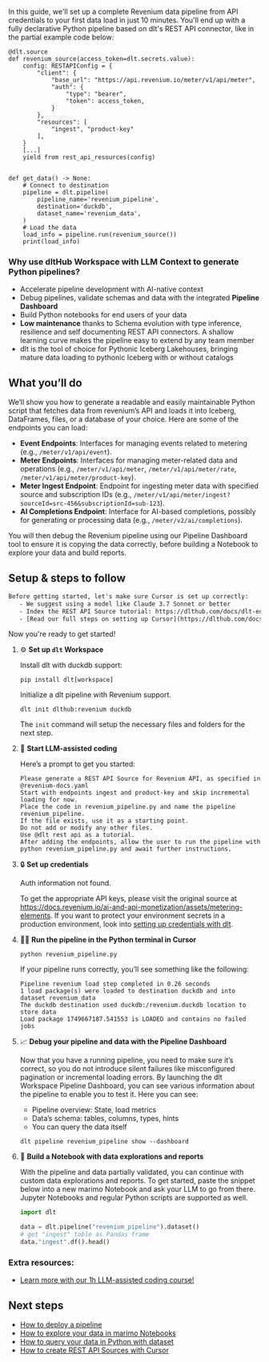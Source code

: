 In this guide, we'll set up a complete Revenium data pipeline from API credentials to your first data load in just 10 minutes. You'll end up with a fully declarative Python pipeline based on dlt's REST API connector, like in the partial example code below:

```python-outcome
@dlt.source
def revenium_source(access_token=dlt.secrets.value):
    config: RESTAPIConfig = {
        "client": {
            "base_url": "https://api.revenium.io/meter/v1/api/meter",
            "auth": {
                "type": "bearer",
                "token": access_token,
            }
        },
        "resources": [
            "ingest", "product-key"
        ],
    }
    [...]
    yield from rest_api_resources(config)


def get_data() -> None:
    # Connect to destination
    pipeline = dlt.pipeline(
        pipeline_name='revenium_pipeline',
        destination='duckdb',
        dataset_name='revenium_data', 
    )
    # Load the data
    load_info = pipeline.run(revenium_source())
    print(load_info) 
```

### Why use dltHub Workspace with LLM Context to generate Python pipelines?

- Accelerate pipeline development with AI-native context
- Debug pipelines, validate schemas and data with the integrated **Pipeline Dashboard**
- Build Python notebooks for end users of your data
- **Low maintenance** thanks to Schema evolution with type inference, resilience and self documenting REST API connectors. A shallow learning curve makes the pipeline easy to extend by any team member
- dlt is the tool of choice for Pythonic Iceberg Lakehouses, bringing mature data loading to pythonic Iceberg with or without catalogs

## What you’ll do

We’ll show you how to generate a readable and easily maintainable Python script that fetches data from revenium’s API and loads it into Iceberg, DataFrames, files, or a database of your choice. Here are some of the endpoints you can load:

- **Event Endpoints**: Interfaces for managing events related to metering (e.g., `/meter/v1/api/event`).
- **Meter Endpoints**: Interfaces for managing meter-related data and operations (e.g., `/meter/v1/api/meter`, `/meter/v1/api/meter/rate`, `/meter/v1/api/meter/product-key`).
- **Meter Ingest Endpoint**: Endpoint for ingesting meter data with specified source and subscription IDs (e.g., `/meter/v1/api/meter/ingest?sourceId=src-456&subscriptionId=sub-123`).
- **AI Completions Endpoint**: Interface for AI-based completions, possibly for generating or processing data (e.g., `/meter/v2/ai/completions`).

You will then debug the Revenium pipeline using our Pipeline Dashboard tool to ensure it is copying the data correctly, before building a Notebook to explore your data and build reports.

## Setup & steps to follow

```default
Before getting started, let's make sure Cursor is set up correctly:
   - We suggest using a model like Claude 3.7 Sonnet or better
   - Index the REST API Source tutorial: https://dlthub.com/docs/dlt-ecosystem/verified-sources/rest_api/ and add it to context as **@dlt rest api**
   - [Read our full steps on setting up Cursor](https://dlthub.com/docs/dlt-ecosystem/llm-tooling/cursor-restapi#23-configuring-cursor-with-documentation)
```

Now you're ready to get started!

1. ⚙️ **Set up `dlt` Workspace**
    
    Install dlt with duckdb support:
    ```shell
    pip install dlt[workspace]
    ```

    Initialize a dlt pipeline with Revenium support.
    ```shell
    dlt init dlthub:revenium duckdb
    ```

    The `init` command will setup the necessary files and folders for the next step.
    
2. 🤠 **Start LLM-assisted coding**
    
    Here’s a prompt to get you started:
    
    ```prompt
    Please generate a REST API Source for Revenium API, as specified in @revenium-docs.yaml 
    Start with endpoints ingest and product-key and skip incremental loading for now. 
    Place the code in revenium_pipeline.py and name the pipeline revenium_pipeline. 
    If the file exists, use it as a starting point. 
    Do not add or modify any other files. 
    Use @dlt rest api as a tutorial. 
    After adding the endpoints, allow the user to run the pipeline with python revenium_pipeline.py and await further instructions.
    ```

    
3. 🔒 **Set up credentials** 
    
    Auth information not found.
    
    To get the appropriate API keys, please visit the original source at https://docs.revenium.io/ai-and-api-monetization/assets/metering-elements.
    If you want to protect your environment secrets in a production environment, look into [setting up credentials with dlt](https://dlthub.com/docs/walkthroughs/add_credentials).
    
4. 🏃‍♀️ **Run the pipeline in the Python terminal in Cursor**
    
    ```shell
    python revenium_pipeline.py
    ```
    
    If your pipeline runs correctly, you’ll see something like the following:
    
    ```shell
    Pipeline revenium load step completed in 0.26 seconds
    1 load package(s) were loaded to destination duckdb and into dataset revenium_data
    The duckdb destination used duckdb:/revenium.duckdb location to store data
    Load package 1749667187.541553 is LOADED and contains no failed jobs
    ```
    
5. 📈 **Debug your pipeline and data with the Pipeline Dashboard**

    Now that you have a running pipeline, you need to make sure it’s correct, so you do not introduce silent failures like misconfigured pagination or incremental loading errors. By launching the dlt Workspace Pipeline Dashboard, you can see various information about the pipeline to enable you to test it. Here you can see:
    - Pipeline overview: State, load metrics
    - Data’s schema: tables, columns, types, hints
    - You can query the data itself
    
    ```shell
    dlt pipeline revenium_pipeline show --dashboard
    ```
    
6. 🐍 **Build a Notebook with data explorations and reports**

    With the pipeline and data partially validated, you can continue with custom data explorations and reports. To get started, paste the snippet below into a new marimo Notebook and ask your LLM to go from there. Jupyter Notebooks and regular Python scripts are supported as well.

    
    ```python
    import dlt

   data = dlt.pipeline("revenium_pipeline").dataset()
   # get "ingest" table as Pandas frame
   data."ingest".df().head()
    ```

### Extra resources:

- [Learn more with our 1h LLM-assisted coding course!](https://www.youtube.com/watch?v=GGid70rnJuM)

## Next steps

- [How to deploy a pipeline](https://dlthub.com/docs/walkthroughs/deploy-a-pipeline)
- [How to explore your data in marimo Notebooks](https://dlthub.com/docs/general-usage/dataset-access/marimo)
- [How to query your data in Python with dataset](https://dlthub.com/docs/general-usage/dataset-access/dataset)
- [How to create REST API Sources with Cursor](https://dlthub.com/docs/dlt-ecosystem/llm-tooling/cursor-restapi)